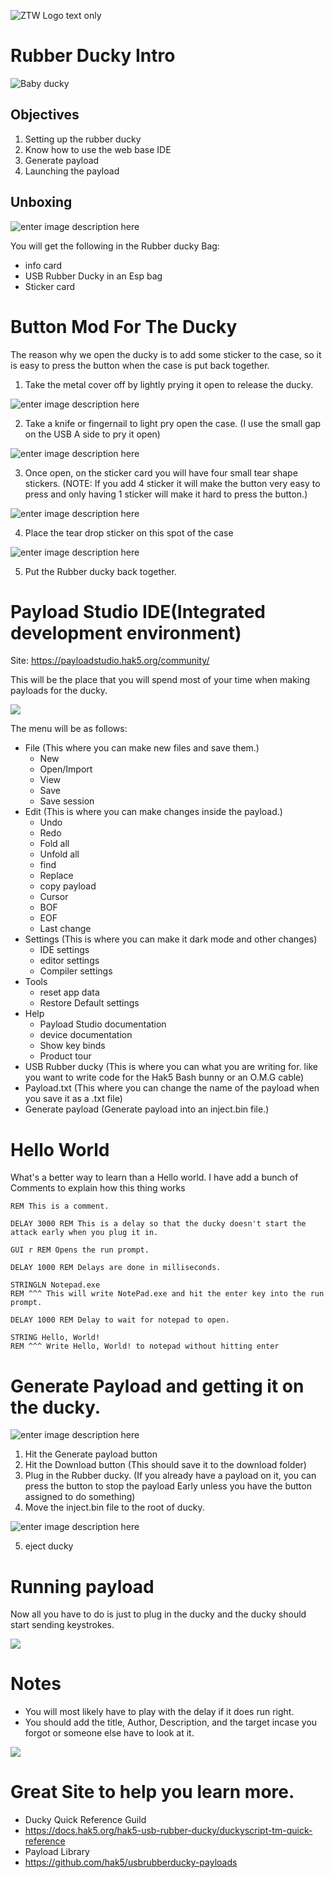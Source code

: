 ![ZTW Logo text only](../Assets/ZTW_Logos_Text_only_light_wo_TL_500x185.png)

# Rubber Ducky Intro

![Baby ducky](../Assets/Intro_to_Rubber_ducky/baby_ducky_200x200.png)

## Objectives 

1. Setting up the rubber ducky
2. Know how to use the web base IDE
3. Generate payload 
4. Launching the payload

## Unboxing

![enter image description here](../Assets/Intro_to_Rubber_ducky/Screenshot_2024-01-26_150431.png)

You will get the following in the Rubber ducky Bag:

- info card
- USB Rubber Ducky in an Esp bag
- Sticker card

# Button Mod For The Ducky

The reason why we open the ducky is to add some sticker to the case, so it is
easy to press the button when the case is put back together.

1. Take the metal cover off by lightly prying it open to release the ducky.

![enter image description here](../Assets/Intro_to_Rubber_ducky/Screenshot_2024-01-26_150513.png)

2. Take a knife or fingernail to light pry open the case. (I use the small gap
   on the USB A side to pry it open)

![enter image description here](../Assets/Intro_to_Rubber_ducky/Screenshot_2024-01-26_150500.png)

3. Once open, on the sticker card you will have four small tear shape stickers.
   (NOTE: If you add 4 sticker it will make the button very easy to press and
   only having 1 sticker will make it hard to press the button.)

![enter image description here](../Assets/Intro_to_Rubber_ducky/Screenshot_2024-01-26_150538.png)

4. Place the tear drop sticker on this spot of the case

![enter image description here](../Assets/Intro_to_Rubber_ducky/Screenshot_2024-01-26_150558.png)

5. Put the Rubber ducky back together.


# Payload Studio IDE(Integrated development environment)
Site: https://payloadstudio.hak5.org/community/

This will be the place that you will spend most of your time when making payloads for the ducky.

![](../Assets/Intro_to_Rubber_ducky/Screenshot_2024-01-26_151743.png)

The menu will be as follows:

- File (This where you can make new files and save them.)
  -	New
  - Open/Import
  - View
  - Save
  - Save session
- Edit (This is where you can make changes inside the payload.)
	- Undo
	- Redo
	- Fold all
	- Unfold all
	- find
	- Replace
	- copy payload
	- Cursor
	- BOF
	- EOF
	- Last change
- Settings (This is where you can make it dark mode and other changes)
	- IDE settings
	- editor settings
	- Compiler settings
- Tools
	- reset app data
	- Restore Default settings
- Help
	- Payload Studio documentation
	- device documentation
	- Show key binds
	- Product tour
- USB Rubber ducky (This is where you can what you are writing for. like you
  want to write code for the Hak5 Bash bunny or an O.M.G cable)
- Payload.txt (This where you can change the name of the payload when you save
  it as a .txt file)
- Generate payload (Generate payload into an inject.bin file.)

# Hello World

What's a better way to learn than a Hello world.
I have add a bunch of Comments to explain how this thing works

~~~
REM This is a comment.

DELAY 3000 REM This is a delay so that the ducky doesn't start the attack early when you plug it in.

GUI r REM Opens the run prompt.

DELAY 1000 REM Delays are done in milliseconds.

STRINGLN Notepad.exe
REM ^^^ This will write NotePad.exe and hit the enter key into the run prompt.

DELAY 1000 REM Delay to wait for notepad to open.

STRING Hello, World!
REM ^^^ Write Hello, World! to notepad without hitting enter
~~~

# Generate Payload and getting it on the ducky.

![enter image description here](../Assets/Intro_to_Rubber_ducky/Screenshot_2024-02-06_081328.png)

1. Hit the Generate payload button
2. Hit the Download button (This should save it to the download folder)
3. Plug in the Rubber ducky. (If you already have a payload on it, you can
   press the button to stop the payload Early unless you have the button
   assigned to do something)
4. Move the inject.bin file to the root of ducky.

![enter image description here](../Assets/Intro_to_Rubber_ducky/Screenshot_2024-01-26_150707.png)

5. eject ducky

# Running payload

Now all you have to do is just to plug in the ducky and the ducky should start
sending keystrokes.

![](../Assets/Intro_to_Rubber_ducky/Screenshot_2024-01-26_150640.png)

# Notes
- You will most likely have to play with the delay if it does run right.
- You should add the title, Author, Description, and the target incase you
  forgot or someone else have to look at it.

![](../Assets/Intro_to_Rubber_ducky/Screenshot_2024-01-26_155329.png)

# Great Site to help you learn more.

* Ducky Quick Reference Guild
* https://docs.hak5.org/hak5-usb-rubber-ducky/duckyscript-tm-quick-reference
* Payload Library
* https://github.com/hak5/usbrubberducky-payloads
